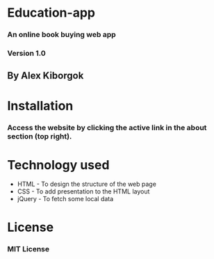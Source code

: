 # Education-app

### An online book buying web app

### Version 1.0

## By Alex Kiborgok

# Installation

### Access the website by clicking the active link in the about section (top right).

# Technology used

- HTML - To design the structure of the web page
- CSS - To add presentation to the HTML layout
- jQuery - To fetch some local data

# License

### MIT License
